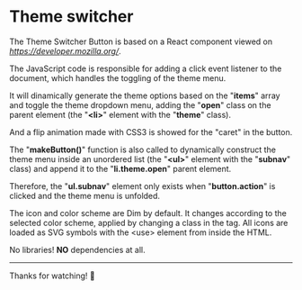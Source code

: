 # Theme switcher 

The Theme Switcher Button is based on a React component viewed on *https://developer.mozilla.org/*.

The JavaScript code is responsible for adding a click event listener to the document, which handles the toggling of the theme menu.

It will dinamically generate the theme options based on the "**items**" array and toggle the theme dropdown menu, adding the "**open**" class on the parent element (the "**&lt;li>**" element with the "**theme**" class).

And a flip animation made with CSS3 is showed for the "caret" in the button.

The "**makeButton()**" function is also called to dynamically construct the theme menu inside an unordered list (the "**&lt;ul>**" element with the "**subnav**" class) and append it to the "**li.theme.open**" parent element.

Therefore, the "**ul.subnav**" element only exists when "**button.action**" is clicked and the theme menu is unfolded.

The icon and color scheme are Dim by default. It changes according to the selected color scheme, applied by changing a class in the <html> tag. All icons are loaded as SVG symbols with the &lt;use&gt; element from inside the HTML.

No libraries! **NO** dependencies at all.

---
Thanks for watching! 👏
